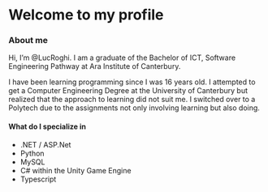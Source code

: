 # Welcome to my profile

### About me
Hi, I’m @LucRoghi. I am a graduate of the Bachelor of ICT, Software Engineering Pathway at Ara Institute of Canterbury.

I have been learning programming since I was 16 years old. I attempted to get a Computer Engineering Degree at the University of Canterbury but realized that the approach to learning did not suit me. I switched over to a Polytech due to the assignments not only involving learning but also doing. 

#### What do I specialize in

- .NET / ASP.Net
- Python
- MySQL
- C# within the Unity Game Engine
- Typescript
